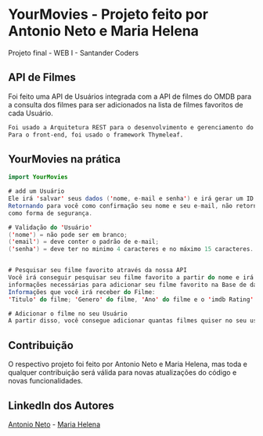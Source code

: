 # YourMovies - Projeto feito por Antonio Neto e Maria Helena

Projeto final - WEB I - Santander Coders

## API de Filmes

Foi feito uma API de Usuários integrada com a API de filmes do OMDB para a consulta dos filmes para ser adicionados na lista de filmes favoritos de cada Usuário.

```bash
Foi usado a Arquitetura REST para o desenvolvimento e gerenciamento do projeto.
Para o front-end, foi usado o framework Thymeleaf.
```

## YourMovies na prática

```java
import YourMovies

# add um Usuário
Ele irá 'salvar' seus dados ('nome, e-mail e senha') e irá gerar um ID único para você.
Retornando para você como confirmação seu nome e seu e-mail, não retornando a senha
como forma de segurança.

# Validação do 'Usuário'
('nome') = não pode ser em branco;
('email') = deve conter o padrão de e-mail;
('senha') = deve ter no minimo 4 caracteres e no máximo 15 caracteres.


# Pesquisar seu filme favorito através da nossa API
Você irá conseguir pesquisar seu filme favorito a partir do nome e irá receber todas as
informações necessárias para adicionar seu filme favorito na Base de dados.
Informações que você irá receber do Filme:
'Titulo' do filme; 'Genero' do filme, 'Ano' do filme e o 'imdb Rating' do filme.

# Adicionar o filme no seu Usuário
A partir disso, você consegue adicionar quantas filmes quiser no seu usuário!
```

## Contribuição

O respectivo projeto foi feito por Antonio Neto e Maria Helena, mas toda e qualquer contribuição será válida para novas atualizações do código e novas funcionalidades.

## LinkedIn dos Autores

[Antonio Neto](https://www.linkedin.com/in/aasneto/) -
[Maria Helena](https://www.linkedin.com/in/maria-helena-juvito-/)
